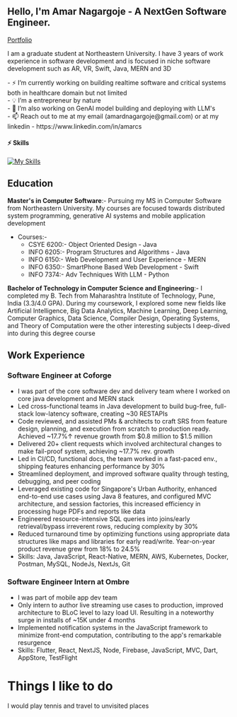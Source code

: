 ## Hello, I'm Amar Nagargoje - A NextGen Software Engineer.
<a href="https://amarnagargoje.netlify.app/" target="_blank">Portfolio</a>
<br/>

I am a graduate student at Northeastern University. I have 3 years of work experience in software development and is focused in niche software development such as AR, VR, Swift, Java, MERN and 3D

<div>
- ⚡ I’m currently working on building realtime software and critical systems both in healthcare domain but not limited<br>
- 💡 I’m a entrepreneur by nature<br>
- 🧠 I’m also working on GenAI model building and deploying with LLM's<br>
- 📫 Reach out to me at my email (amardnagargoje@gmail.com) or at my linkedin - https://www.linkedin.com/in/amarcs

</div>

#### ⚡ Skills
[![My Skills](https://skillicons.dev/icons?i=java,swift,androidstudio,javascript,typescript,python,jquery,cpp,react,nextjs,nodejs,flutter,firebase,linux,aws,gcp,figma,linux,vim,eclipse,docker,kubernetes,mysql,mongodb,sqlite,html,git,github,gitlab&theme=light&perline=15)](https://skillicons.dev)


## **Education**

**Master's in Computer Software**:- Pursuing my MS in Computer Software from Northeastern University. My courses are focused towards distributed system programming, generative AI systems and mobile application development
* Courses:- 
   * CSYE 6200:- Object Oriented Design - Java
   * INFO 6205:- Program Structures and Algorithms - Java
   * INFO 6150:- Web Development and User Experience - MERN
   * INFO 6350:- SmartPhone Based Web Development - Swift
   * INFO 7374:- Adv Techniques With LLM - Python

**Bachelor of Technology in Computer Science and Engineering**:- I completed my B. Tech from Maharashtra Institute of Technology, Pune, India (3.3/4.0 GPA). During my coursework, I explored some new fields like Artificial Intelligence, Big Data Analytics, Machine Learning, Deep Learning, Computer Graphics, Data Science, Compiler Design, Operating Systems, and Theory of Computation were the other interesting subjects I deep-dived into during this degree course

## **Work Experience**

### **Software Engineer at Coforge**
* I was part of the core software dev and delivery team where I worked on core java development and MERN stack
* Led cross-functional teams in Java development to build bug-free, full-stack low-latency software, creating ~30 RESTAPIs
* Code reviewed, and assisted PMs & architects to craft SRS from feature design, planning, and execution from scratch to production ready. Achieved ~17.7%↑ revenue growth from $0.8 million to $1.5 million
* Delivered 20+ client requests which involved architectural changes to make fail-proof system, achieving ~17.7% rev. growth
* Led in CI/CD, functional docs, the team worked in a fast-paced env., shipping features enhancing performance by 30%
* Streamlined deployment, and improved software quality through testing, debugging, and peer coding
* Leveraged existing code for Singapore's Urban Authority, enhanced end-to-end use cases using Java 8 features, and configured MVC architecture, and session factories, this increased efficiency in processing huge PDFs and reports like data
* Engineered resource-intensive SQL queries into joins/early retrieval/bypass irreverent rows, reducing complexity by 30%
* Reduced turnaround time by optimizing functions using appropriate data structures like maps and libraries for early read/write. Year-on-year product revenue grew from 18% to 24.5%
* Skills: Java, JavaScript, React-Native, MERN, AWS, Kubernetes, Docker, Postman, MySQL, NodeJs, NextJs, Git


### **Software Engineer Intern at Ombre**
* I was part of mobile app dev team 
* Only intern to author live streaming use cases to production, improved architecture to BLoC level to lazy load UI. Resulting in a noteworthy surge in installs of ~15K under 4 months
* Implemented notification systems in the JavaScript framework to minimize front-end computation, contributing to the app's remarkable resurgence
* Skills: Flutter, React, NextJS, Node, Firebase, JavaScript, MVC, Dart, AppStore, TestFlight


# **Things I like to do** 
I would play tennis and travel to unvisited places

